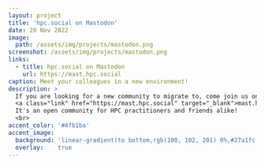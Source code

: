 ```yaml
---
layout: project
title: 'hpc.social on Mastodon'
date: 20 Nov 2022
image: 
  path: /assets/img/projects/mastodon.png
screenshot: /assets/img/projects/mastodon.png
links:
  - title: hpc.social on Mastodon
    url: https://mast.hpc.social
caption: Meet your colleagues in a new environment!
description: >
  If you are looking for a new community to migrate to, come join us on the Mastodon instance of
  <a class="link" href="https://mast.hpc.social" target="_blank">mast.hpc.social</a>! 
  It's an open community for HPC practitioners and friends alike!
  <br>
accent_color: '#4fb1ba'
accent_image:
  background: 'linear-gradient(to bottom,rgb(100, 102, 201) 0%,#27a1fc 100%)'
  overlay:    true
---
```

